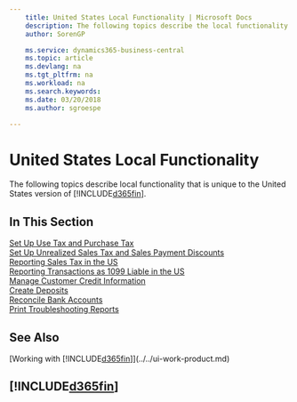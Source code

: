 ```yaml
---
    title: United States Local Functionality | Microsoft Docs
    description: The following topics describe the local functionality in the United States version of Business Central.
    author: SorenGP

    ms.service: dynamics365-business-central
    ms.topic: article
    ms.devlang: na
    ms.tgt_pltfrm: na
    ms.workload: na
    ms.search.keywords:
    ms.date: 03/20/2018
    ms.author: sgroespe

---
```

# United States Local Functionality
The following topics describe local functionality that is unique to the United States version of [!INCLUDE[d365fin](../../includes/d365fin_md.md)].

## In This Section  
  [Set Up Use Tax and Purchase Tax](how-to-set-up-use-tax-and-purchase-tax.md)  
  [Set Up Unrealized Sales Tax and Sales Payment Discounts](how-to-set-up-unrealized-sales-tax-and-sales-payment-discounts.md)  
  [Reporting Sales Tax in the US](us-sales-tax.md)  
  [Reporting Transactions as 1099 Liable in the US](tax-1099.md)  
  [Manage Customer Credit Information](how-to-manage-customer-credit-information.md)  
  [Create Deposits](how-to-create-deposits.md)  
  [Reconcile Bank Accounts](how-to-reconcile-bank-accounts.md)  
  [Print Troubleshooting Reports](how-to-print-troubleshooting-reports.md)

## See Also
[Working with [!INCLUDE[d365fin](../../includes/d365fin_md.md)]](../../ui-work-product.md)    

## [!INCLUDE[d365fin](../../includes/free_trial_md.md)]  
 
